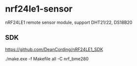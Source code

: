 # nrf24le1-sensor
nRF24LE1 remote sensor module, support DHT21/22, DS18B20

## SDK
https://github.com/DeanCording/nRF24LE1_SDK

./make.exe -f Makefile all -C nrf_bme280